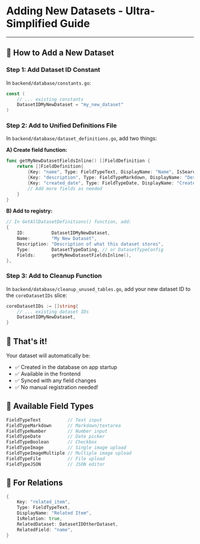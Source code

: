 # Adding New Datasets - Ultra-Simplified Guide

---

## 🚀 How to Add a New Dataset

### Step 1: Add Dataset ID Constant
In `backend/database/constants.go`:
```go
const (
    // ... existing constants
    DatasetIDMyNewDataset = "my_new_dataset"
)
```

### Step 2: Add to Unified Definitions File
In `backend/database/dataset_definitions.go`, add two things:

**A) Create field function:**
```go
func getMyNewDatasetFieldsInline() []FieldDefinition {
    return []FieldDefinition{
        {Key: "name", Type: FieldTypeText, DisplayName: "Name", IsSearchable: true},
        {Key: "description", Type: FieldTypeMarkdown, DisplayName: "Description"},
        {Key: "created_date", Type: FieldTypeDate, DisplayName: "Created Date"},
        // Add more fields as needed
    }
}
```

**B) Add to registry:**
```go
// In GetAllDatasetDefinitions() function, add:
{
    ID:          DatasetIDMyNewDataset,
    Name:        "My New Dataset",
    Description: "Description of what this dataset stores",
    Type:        DatasetTypeDating, // or DatasetTypeConfig
    Fields:      getMyNewDatasetFieldsInline(),
},
```

### Step 3: Add to Cleanup Function
In `backend/database/cleanup_unused_tables.go`, add your new dataset ID to the `coreDatasetIDs` slice:
```go
coreDatasetIDs := []string{
    // ... existing dataset IDs
    DatasetIDMyNewDataset,
}
```

## 🎉 That's it!
Your dataset will automatically be:
- ✅ Created in the database on app startup
- ✅ Available in the frontend
- ✅ Synced with any field changes
- ✅ No manual registration needed!

## 📝 Available Field Types
```go
FieldTypeText          // Text input
FieldTypeMarkdown      // Markdown/textarea
FieldTypeNumber        // Number input  
FieldTypeDate          // Date picker
FieldTypeBoolean       // Checkbox
FieldTypeImage         // Single image upload
FieldTypeImageMultiple // Multiple image upload
FieldTypeFile          // File upload
FieldTypeJSON          // JSON editor
```

## 🔗 For Relations
```go
{
    Key: "related_item",
    Type: FieldTypeText,
    DisplayName: "Related Item",
    IsRelation: true,
    RelatedDataset: DatasetIDOtherDataset,
    RelatedField: "name",
}
```